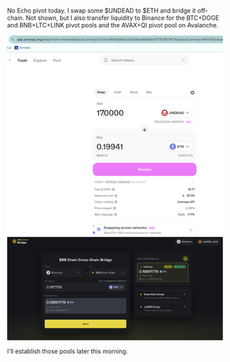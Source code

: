 No Echo pivot today. I swap some $UNDEAD to $ETH and bridge it off-chain. Not shown, but I also transfer liquidity to Binance for the BTC+DOGE and BNB+LTC+LINK pivot pools and the AVAX+QI pivot pool on Avalanche. 

![Swap $UNDEAD to $ETH](imgs/01a-otto.png)
![Bridge liquidity to Binance](imgs/01b-bridge.png)

I'll establish those pools later this morning.
